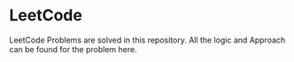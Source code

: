 # LeetCode
LeetCode Problems are solved in this repository. All the logic and Approach can be found for the problem here.
